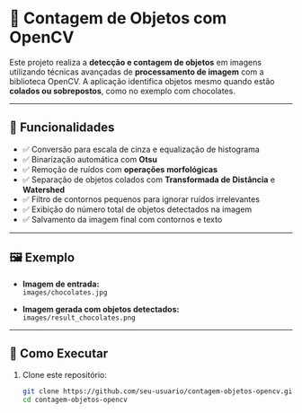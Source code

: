 # 🧠 Contagem de Objetos com OpenCV

Este projeto realiza a **detecção e contagem de objetos** em imagens utilizando técnicas avançadas de **processamento de imagem** com a biblioteca OpenCV. A aplicação identifica objetos mesmo quando estão **colados ou sobrepostos**, como no exemplo com chocolates.

---

## 📌 Funcionalidades

- ✅ Conversão para escala de cinza e equalização de histograma  
- ✅ Binarização automática com **Otsu**  
- ✅ Remoção de ruídos com **operações morfológicas**  
- ✅ Separação de objetos colados com **Transformada de Distância** e **Watershed**  
- ✅ Filtro de contornos pequenos para ignorar ruídos irrelevantes  
- ✅ Exibição do número total de objetos detectados na imagem  
- ✅ Salvamento da imagem final com contornos e texto  

---

## 🖼️ Exemplo

- **Imagem de entrada:**  
  `images/chocolates.jpg`  

- **Imagem gerada com objetos detectados:**  
  `images/result_chocolates.png`  

---

## 🚀 Como Executar

1. Clone este repositório:

   ```bash
   git clone https://github.com/seu-usuario/contagem-objetos-opencv.git
   cd contagem-objetos-opencv
